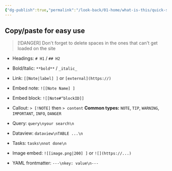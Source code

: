 ```yaml
---
{"dg-publish":true,"permalink":"/look-back/01-home/what-is-this/quick-syntax-summary-copy-paste-reference/","noteIcon":"","created":"2025-09-05T19:21:04.365+02:00","updated":"2025-09-05T22:06:00.613+02:00"}
---
```


## Copy/paste for easy use

>[!DANGER]
>Don't forget to delete spaces in the ones that can't get loaded on the site
- Headings: `# H1` / `## H2`
    
- Bold/Italic: `**bold**` / `_italic_`
    
- Link: `[[Note|label] ]` or `[external](https://)`
    
- Embed note: `![[Note Name] ]`
    
- Embed block: `![[Note#^blockID]]`
    
- Callout: `> [!NOTE]` then `> content`
    **Common types:** `NOTE`, `TIP`, `WARNING`, `IMPORTANT`, `INFO`, `DANGER`
    
- Query: `query\nyour search\n`
    
- Dataview: `dataview\nTABLE ...\n`
    
- Tasks: `tasks\nnot done\n`
    
- Image embed: `![[image.png|200] ]` or `![](https://...)`
    
- YAML frontmatter: `---\nkey: value\n---`
    

